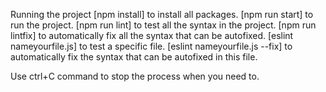 Running the project
[npm install] to install all packages.
[npm run start] to run the project.
[npm run lint] to test all the syntax in the project.
[npm run lintfix] to automatically fix all the syntax that can be autofixed.
[eslint nameyourfile.js] to test a specific file.
[eslint nameyourfile.js --fix] to automatically fix the syntax that can be autofixed in this file.

Use ctrl+C command to stop the process when you need to.